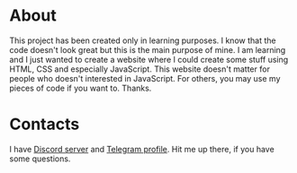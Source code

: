 # About

This project has been created only in learning purposes. I know that the code doesn't look great but this is the main purpose of mine. I am learning and I just wanted to create a website where I could create some stuff using HTML, CSS and especially JavaScript. 
This website doesn't matter for people who doesn't interested in JavaScript. For others, you may use my pieces of code if you want to. Thanks.

# Contacts

I have [Discord server](https://discord.com/invite/D2TVDWK) and [Telegram profile](https://t.me/id160). Hit me up there, if you have some questions.
